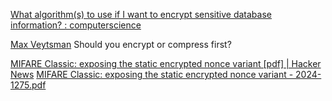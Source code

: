 
[What algorithm(s) to use if I want to encrypt sensitive database information? : computerscience](https://old.reddit.com/r/computerscience/comments/tudnll/what_algorithms_to_use_if_i_want_to_encrypt)

[Max Veytsman](https://dev.to/appcanary/should-you-encrypt-or-compress-first)
Should you encrypt or compress first?

[MIFARE Classic: exposing the static encrypted nonce variant [pdf] | Hacker News](https://news.ycombinator.com/item?id=41269249)
[MIFARE Classic: exposing the static encrypted nonce variant - 2024-1275.pdf](https://eprint.iacr.org/2024/1275.pdf)
